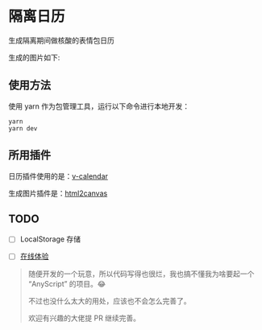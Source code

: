 # 隔离日历

生成隔离期间做核酸的表情包日历

生成的图片如下:



## 使用方法

使用 yarn 作为包管理工具，运行以下命令进行本地开发：
```shell
yarn
yarn dev
```
## 所用插件
日历插件使用的是：[v-calendar](https://github.com/nathanreyes/v-calendar)

生成图片插件是：[html2canvas](https://html2canvas.hertzen.com/)

## TODO
- [ ] LocalStorage 存储
- [ ] [在线体验]()






> 随便开发的一个玩意，所以代码写得也很烂，我也搞不懂我为啥要起一个 “AnyScript” 的项目。😂
>
> 不过也没什么太大的用处，应该也不会怎么完善了。
>
> 欢迎有兴趣的大佬提 PR 继续完善。
